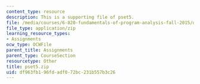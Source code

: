 ```yaml
---
content_type: resource
description: This is a supporting file of pset5.
file: /media/courses/6-820-fundamentals-of-program-analysis-fall-2015/df963fb196fdadf072bc231b557b3c26_pset5.zip
file_type: application/zip
learning_resource_types:
- Assignments
ocw_type: OCWFile
parent_title: Assignments
parent_type: CourseSection
resourcetype: Other
title: pset5.zip
uid: df963fb1-96fd-adf0-72bc-231b557b3c26
---
```

